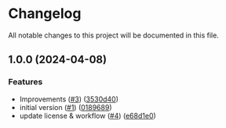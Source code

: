 # Changelog

All notable changes to this project will be documented in this file.

## 1.0.0 (2024-04-08)


### Features

* Improvements ([#3](https://github.com/acai-consulting/terraform-aws-acf-org-cloudtrail/issues/3)) ([3530d40](https://github.com/acai-consulting/terraform-aws-acf-org-cloudtrail/commit/3530d40980076f46e0cdb371b330ca64fd6ae76d))
* initial version ([#1](https://github.com/acai-consulting/terraform-aws-acf-org-cloudtrail/issues/1)) ([0189689](https://github.com/acai-consulting/terraform-aws-acf-org-cloudtrail/commit/018968912c90e3db6f845f0b6d1b61e368b51690))
* update license & workflow ([#4](https://github.com/acai-consulting/terraform-aws-acf-org-cloudtrail/issues/4)) ([e68d1e0](https://github.com/acai-consulting/terraform-aws-acf-org-cloudtrail/commit/e68d1e01e913ff568bf13236e50e90f7aaf8f909))
